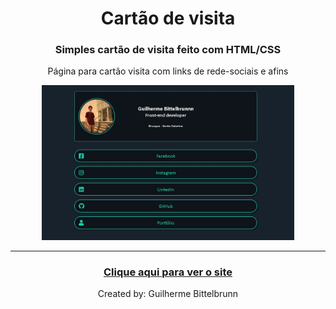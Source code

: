 <main style="text-align:center">
    <h1><strong>Cartão de visita</strong></h1>
    <h3><strong>Simples cartão de visita feito com HTML/CSS</strong></h3>
    <p>Página para cartão visita com links de rede-sociais e afins<p>
    <img src="Capturar.JPG" style="width:80%">
    <hr>
    <h3><a href="https://guilhermebittelbrunn.github.io/Cartao-de-visita/"> Clique aqui para ver o site</a></h3>
    <p>Created by: Guilherme Bittelbrunn</p>
</main>



